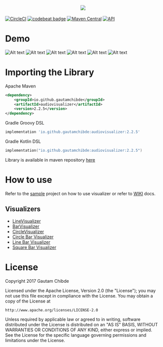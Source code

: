 <h1 align="center"> <img src="http://res.cloudinary.com/dvkxfgprc/image/upload/v1511626276/logo_lfjxrd.png"></h1>

[![CircleCI](https://circleci.com/gh/GautamChibde/android-audio-visualizer/tree/master.svg?style=svg)](https://circleci.com/gh/GautamChibde/android-audio-visualizer/tree/master) [![codebeat badge](https://codebeat.co/badges/0f34e433-9e0b-44a4-90da-b53d644848b9)](https://codebeat.co/projects/github-com-gautamchibde-android-audio-visualizer-master) [![Maven Central](https://maven-badges.herokuapp.com/maven-central/io.github.gautamchibde/audiovisualizer/badge.svg)](https://maven-badges.herokuapp.com/maven-central/io.github.gautamchibde/audiovisualizer) [![API](https://img.shields.io/badge/API-19%2B-brightgreen.svg?style=flat)](https://android-arsenal.com/api?level=19)


# Demo

![Alt text](http://res.cloudinary.com/dvkxfgprc/image/upload/c_scale,w_440/v1511428471/giphy_6_usdiet.gif)  ![Alt text](http://res.cloudinary.com/dvkxfgprc/image/upload/c_scale,w_440/v1511431630/giphy_10_yye0fe.gif)  ![Alt text](http://res.cloudinary.com/dvkxfgprc/image/upload/c_scale,w_440/v1511429199/giphy_7_usq2vh.gif)  ![Alt text](http://res.cloudinary.com/dvkxfgprc/image/upload/c_scale,w_440/v1511430406/giphy_8_ww3jdz.gif)  ![Alt text](http://res.cloudinary.com/dvkxfgprc/image/upload/c_scale,w_440/v1511427632/giphy_5_vixwer.gif) ![Alt text](https://res.cloudinary.com/dvkxfgprc/image/upload/c_scale,w_440/v1565943473/Animated_GIF-downsized_large_wirzqk.gif)

# Importing the Library

Apache Maven

```xml
<dependency>
    <groupId>io.github.gautamchibde</groupId>
    <artifactId>audiovisualizer</artifactId>
    <version>2.2.5</version>
</dependency>
```

Gradle Groovy DSL

```groovy
implementation 'io.github.gautamchibde:audiovisualizer:2.2.5'
```

Gradle Kotlin DSL

```kotlin
implementation("io.github.gautamchibde:audiovisualizer:2.2.5")
```

Library is available in maven repository [here](https://search.maven.org/artifact/io.github.gautamchibde/audiovisualizer)

# How to use

Refer to the [sample](https://github.com/GautamChibde/android-audio-visualizer/tree/master/sample) project on how to use visualizer or refer to [WIKI](https://github.com/GautamChibde/android-audio-visualizer/wiki) docs.

## Visualizers
* [LineVisualizer](https://github.com/GautamChibde/android-audio-visualizer/wiki/Line-Visualizer)
* [BarVisualizer](https://github.com/GautamChibde/android-audio-visualizer/wiki/Bar-Visualizer)
* [CircleVisualizer](https://github.com/GautamChibde/android-audio-visualizer/wiki/Circle-Visualizer)
* [Circle Bar Visualizer](https://github.com/GautamChibde/android-audio-visualizer/wiki/Circle-Bar-Visualizer)
* [Line Bar Visualizer](https://github.com/GautamChibde/android-audio-visualizer/wiki/Line-Bar-Visualizer)
* [Square Bar Visualizer](https://github.com/GautamChibde/android-audio-visualizer/wiki/SquareBar-Visualizer)

License
=======
Copyright 2017 Gautam Chibde

Licensed under the Apache License, Version 2.0 (the "License");
you may not use this file except in compliance with the License.
You may obtain a copy of the License at

    http://www.apache.org/licenses/LICENSE-2.0

Unless required by applicable law or agreed to in writing, software
distributed under the License is distributed on an "AS IS" BASIS,
WITHOUT WARRANTIES OR CONDITIONS OF ANY KIND, either express or implied.
See the License for the specific language governing permissions and
limitations under the License.
